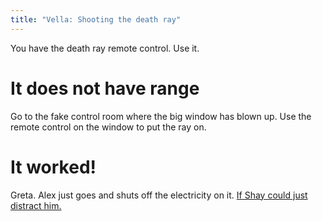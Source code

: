 ```yaml
---
title: "Vella: Shooting the death ray"
---
```


You have the death ray remote control. Use it.

# It does not have range
Go to the fake control room where the big window has blown up. Use the remote control on the window to put the ray on.

# It worked!
Greta. Alex just goes and shuts off the electricity on it. [If Shay could just distract him.](030-distract-alex.md)
